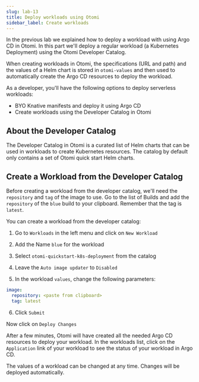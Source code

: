 ```yaml
---
slug: lab-13
title: Deploy workloads using Otomi
sidebar_label: Create workloads
---
```


In the previous lab we explained how to deploy a workload with using Argo CD in Otomi. In this part we'll deploy a regular workload (a Kubernetes Deployment) using the Otomi Developer Catalog.

When creating workloads in Otomi, the specifications (URL and path) and the values of a Helm chart is stored in `otomi-values` and then used to automatically create the Argo CD resources to deploy the workload.

As a developer, you'll have the following options to deploy serverless workloads:

- BYO Knative manifests and deploy it using Argo CD
- Create workloads using the Developer Catalog in Otomi

## About the Developer Catalog

The Developer Catalog in Otomi is a curated list of Helm charts that can be used in workloads to create Kubernetes resources. The catalog by default only contains a set of Otomi quick start Helm charts.

## Create a Workload from the Developer Catalog

Before creating a workload from the developer catalog, we'll need the `repository` and `tag` of the image to use. Go to the list of Builds and add the `repository` of the `blue` build to your clipboard. Remember that the tag is `latest`.

You can create a workload from the developer catalog:

1. Go to `Workloads` in the left menu and click on `New Workload`

2. Add the Name `blue` for the workload

3. Select `otomi-quickstart-k8s-deployment` from the catalog

4. Leave the `Auto image updater` to `Disabled`

5. In the workload `values`, change the following parameters:

```yaml
image:
  repository: <paste from clipboard>
  tag: latest
```

6. Click `Submit`

Now click on `Deploy Changes`

After a few minutes, Otomi will have created all the needed Argo CD resources to deploy your workload. In the workloads list, click on the `Application` link of your workload to see the status of your workload in Argo CD.

The values of a workload can be changed at any time. Changes will be deployed automatically.
